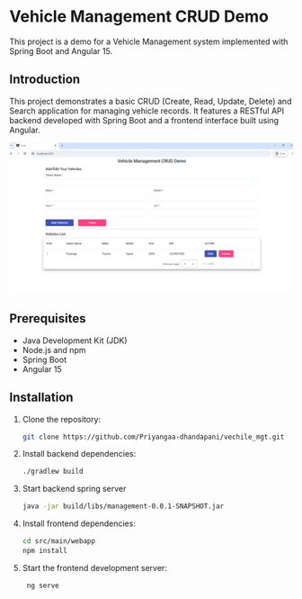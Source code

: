 # Vehicle Management CRUD Demo

This project is a demo for a Vehicle Management system implemented with Spring Boot and Angular 15.

## Introduction

This project demonstrates a basic CRUD (Create, Read, Update, Delete) and Search application for managing vehicle records. It features a RESTful API backend developed with Spring Boot and a frontend interface built using Angular.

![App Sample](crud-demo-vechile/src/main/webapp/image.png)

## Prerequisites

- Java Development Kit (JDK)
- Node.js and npm
- Spring Boot
- Angular 15

## Installation

1. Clone the repository:

   ```bash
   git clone https://github.com/Priyangaa-dhandapani/vechile_mgt.git
   ```
2. Install backend dependencies:
    ```bash
   ./gradlew build
    ```
3. Start backend spring server
   ```bash
   java -jar build/libs/management-0.0.1-SNAPSHOT.jar
   ```
4. Install frontend dependencies:
    ```bash
    cd src/main/webapp
    npm install
    ```
5. Start the frontend development server:
   ```bash
    ng serve
   ```
